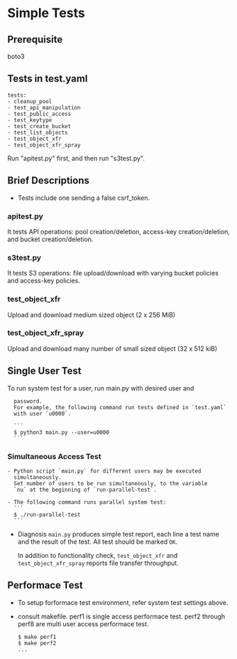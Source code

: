 # Simple Tests

## Prerequisite

boto3

## Tests in test.yaml

```
tests:
- cleanup_pool
- test_api_manipulation
- test_public_access
- test_keytype
- test_create_bucket
- test_list_objects
- test_object_xfr
- test_object_xfr_spray
```

Run "apitest.py" first, and then run "s3test.py".

## Brief Descriptions

* Tests include one sending a false csrf_token.

### apitest.py

It tests API operations: pool creation/deletion, access-key
creation/deletion, and bucket creation/deletion.

### s3test.py

It tests S3 operations: file upload/download with varying bucket
policies and access-key policies.

### test_object_xfr

Upload and download medium sized object (2 x 256 MiB)

### test_object_xfr_spray

Upload and download many number of small sized object (32 x 512 kiB)


## Single User Test

To run system test for a user, run main.py with desired user and

      password.
      For example, the following command run tests defined in `test.yaml`
      with user `u0000`.

      ```
      $ python3 main.py --user=u0000
      ```

### Simultaneous Access Test

    - Python script `main.py` for different users may be executed
      simultaneously.
      Set number of users to be run simultaneously, to the variable
      `nu` at the beginning of `run-parallel-test`.

    - The following command runs parallel system test:
      ```
      $ ./run-parallel-test
      ```

  + Diagnosis
    `main.py` produces simple test report, each line a test name and
    the result of the test.  All test should be marked `OK`.

    In addition to functionality check, `test_object_xfr` and
    `test_object_xfr_spray` reports file transfer throughput.

## Performace Test

  - To setup forformace test environment, refer system test settings above.

  - consult makefile. perf1 is single access performace test.
    perf2 through perf8 are multi user access performace test.
    ```
    $ make perf1
    $ make perf2
    ...
